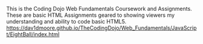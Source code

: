 This is the Coding Dojo Web Fundamentals Coursework and Assignments. These are basic HTML Assignments geared to showing viewers my understanding and ability to code basic HTML5.
https://dav1dmoore.github.io/TheCodingDojo/Web_Fundamentals/JavaScript/EightBall/index.html
